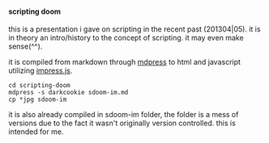 #### scripting doom

this is a presentation i gave on scripting in the
recent past (201304|05). it is in theory an
intro/history to the concept of scripting. it may
even make sense(^^).

it is compiled from markdown through [mdpress][1]
to html and javascript utilizing [impress.js][2].

    cd scripting-doom
    mdpress -s darkcookie sdoom-im.md
    cp *jpg sdoom-im

it is also already compiled in sdoom-im folder,
the folder is a mess of versions due to the fact
it wasn't originally version controlled. this is
intended for me.

[1]:https://github.com/egonSchiele/mdpress
[2]:https://github.com/bartaz/impress.js/